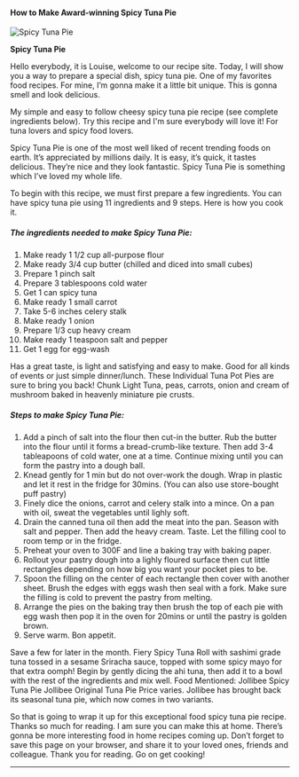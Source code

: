             

#### How to Make Award-winning Spicy Tuna Pie

![Spicy Tuna Pie](https://img-global.cpcdn.com/recipes/d735a68805cf39b2/751x532cq70/spicy-tuna-pie-recipe-main-photo.jpg)

**Spicy Tuna Pie**

Hello everybody, it is Louise, welcome to our recipe site. Today, I will show you a way to prepare a special dish, spicy tuna pie. One of my favorites food recipes. For mine, I’m gonna make it a little bit unique. This is gonna smell and look delicious.

My simple and easy to follow cheesy spicy tuna pie recipe (see complete ingredients below). Try this recipe and I'm sure everybody will love it! For tuna lovers and spicy food lovers.

Spicy Tuna Pie is one of the most well liked of recent trending foods on earth. It’s appreciated by millions daily. It is easy, it’s quick, it tastes delicious. They’re nice and they look fantastic. Spicy Tuna Pie is something which I’ve loved my whole life.

To begin with this recipe, we must first prepare a few ingredients. You can have spicy tuna pie using 11 ingredients and 9 steps. Here is how you cook it.

##### The ingredients needed to make Spicy Tuna Pie:

1.  Make ready 1 1/2 cup all-purpose flour
2.  Make ready 3/4 cup butter (chilled and diced into small cubes)
3.  Prepare 1 pinch salt
4.  Prepare 3 tablespoons cold water
5.  Get 1 can spicy tuna
6.  Make ready 1 small carrot
7.  Take 5-6 inches celery stalk
8.  Make ready 1 onion
9.  Prepare 1/3 cup heavy cream
10.  Make ready 1 teaspoon salt and pepper
11.  Get 1 egg for egg-wash

Has a great taste, is light and satisfying and easy to make. Good for all kinds of events or just simple dinner/lunch. These Individual Tuna Pot Pies are sure to bring you back! Chunk Light Tuna, peas, carrots, onion and cream of mushroom baked in heavenly miniature pie crusts.

##### Steps to make Spicy Tuna Pie:

1.  Add a pinch of salt into the flour then cut-in the butter. Rub the butter into the flour until it forms a bread-crumb-like texture. Then add 3-4 tableapoons of cold water, one at a time. Continue mixing until you can form the pastry into a dough ball.
2.  Knead gently for 1 min but do not over-work the dough. Wrap in plastic and let it rest in the fridge for 30mins. (You can also use store-bought puff pastry)
3.  Finely dice the onions, carrot and celery stalk into a mince. On a pan with oil, sweat the vegetables until lighly soft.
4.  Drain the canned tuna oil then add the meat into the pan. Season with salt and pepper. Then add the heavy cream. Taste. Let the filling cool to room temp or in the fridge.
5.  Preheat your oven to 300F and line a baking tray with baking paper.
6.  Rollout your pastry dough into a lighly floured surface then cut little rectangles depending on how big you want your pocket pies to be.
7.  Spoon the filling on the center of each rectangle then cover with another sheet. Brush the edges with eggs wash then seal with a fork. Make sure the filling is cold to prevent the pastry from melting.
8.  Arrange the pies on the baking tray then brush the top of each pie with egg wash then pop it in the oven for 20mins or until the pastry is golden brown.
9.  Serve warm. Bon appetit.

Save a few for later in the month. Fiery Spicy Tuna Roll with sashimi grade tuna tossed in a sesame Sriracha sauce, topped with some spicy mayo for that extra oomph! Begin by gently dicing the ahi tuna, then add it to a bowl with the rest of the ingredients and mix well. Food Mentioned: Jollibee Spicy Tuna Pie Jollibee Original Tuna Pie Price varies. Jollibee has brought back its seasonal tuna pie, which now comes in two variants.

So that is going to wrap it up for this exceptional food spicy tuna pie recipe. Thanks so much for reading. I am sure you can make this at home. There’s gonna be more interesting food in home recipes coming up. Don’t forget to save this page on your browser, and share it to your loved ones, friends and colleague. Thank you for reading. Go on get cooking!

* * *